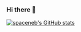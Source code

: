 ### Hi there 👋

[![spaceneb's GitHub stats](https://github-readme-stats.vercel.app/api?username=spaceneb&count_private=true&show_icons=true&bg_color=90,ef08fb,00d4ff&theme=vue)](https://github.com/anuraghazra/github-readme-stats)

